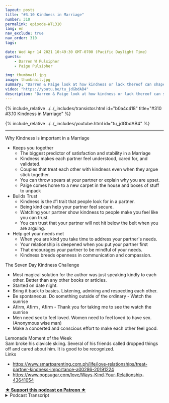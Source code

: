 ```yaml
---
layout: posts
title: "#3.10 Kindness in Marriage"
number: 310
permalink: episode-WTL310
lang: en
nav_exclude: true
nav_order: 310
tags:

date: Wed Apr 14 2021 10:49:30 GMT-0700 (Pacific Daylight Time)
guests:
    - Darren W Pulsipher
    - Paige Pulsipher

img: thumbnail.jpg
image: thumbnail.jpg
summary: "Darren & Paige look at how kindness or lack thereof can shape a marriage relationship. It does not mean that they don't have disagreements, but they show how kindness can still be a part of everything."
video: "https://youtu.be/tu_jdGbdAB4"
description: "Darren & Paige look at how kindness or lack thereof can shape a marriage relationship. It does not mean that they don't have disagreements, but they show how kindness can still be a part of everything."
---
```


<div>
{% include_relative ../../_includes/transistor.html id="b0a4c418" title="#310 #3.10 Kindness in Marriage" %}

{% include_relative ../../_includes/youtube.html id="tu_jdGbdAB4" %}
</div>

---

<html><head></head><body><div>Why Kindness is important in a Marriage</div><ul><li>Keeps you together<ul><li>The biggest predictor of satisfaction and stability in a Marriage</li><li>Kindness makes each partner feel understood, cared for, and validated.</li><li>Couples that treat each other with kindness even when they argue stick together.</li><li>You can throw spears at your partner or explain why you are upset.</li><li>Paige comes home to a new carpet in the house and boxes of stuff to unpack</li></ul></li><li>Builds Trust<ul><li>Kindness is the #1 trait that people look for in a partner.</li><li>Being kind can help your partner feel secure.</li><li>Watching your partner show kindness to people make you feel like you can trust.</li><li>You can trust that your partner will not hit below the belt when you are arguing.&nbsp;</li></ul></li><li>Help get your needs met<ul><li>When you are kind you take time to address your partner's needs.</li><li>Your relationship is deepened when you put your partner first&nbsp;</li><li>That encourages your partner to be mindful of your needs.</li><li>Kindness breeds openness in communication and compassion.</li></ul></li></ul><div>The Seven Day Kindness Challenge</div><ul><li>Most magical solution for the author was just speaking kindly to each other. Better than any other books or articles.</li><li>Started on date night.&nbsp;</li><li>Bring it back to basics. Listening, admiring and respecting each other.</li><li>Be spontaneous. Do something outside of the ordinary - Watch the sunrise</li><li>Afirm, Afirm , Afirm - Thank you for taking me to see the watch the sunrise</li><li>Men need sex to feel loved. Women need to feel loved to have sex. (Anonymous wise man)</li><li>Make a concerted and conscious effort to make each other feel good.</li></ul><div>Lemonade Moment of the Week</div><div>Sam broke his clavicle skiing. Several of his friends called dropped things off and cared about him. It is good to be recognized.</div><div>Links</div><ul><li><a href="https://www.smartparenting.com.ph/life/love-relationships/treat-partner-kindness-importance-a00286-20191224">https://www.smartparenting.com.ph/life/love-relationships/treat-partner-kindness-importance-a00286-20191224</a></li><li><a href="https://www.popsugar.com/love/Ways-Kind-Your-Relationship-43641054">https://www.popsugar.com/love/Ways-Kind-Your-Relationship-43641054</a></li></ul>
<strong>
  <a href="https://www.patreon.com/wheresthelemonade" target="_donate" rel="payment" title="★ Support this podcast on Patreon ★">★ Support this podcast on Patreon ★</a>
</strong></body></html>

<details>
<summary> Podcast Transcript </summary>

<p></p>

</details>
